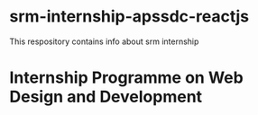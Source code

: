 # srm-internship-apssdc-reactjs
This respository contains info about srm internship
# Internship Programme on Web Design and Development

